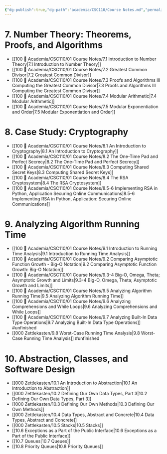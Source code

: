 ```yaml
---
{"dg-publish":true,"dg-path":"academia/CSC110/Course Notes.md","permalink":"/academia/csc-110/course-notes/","created":"2023-10-21T21:07:21.554-04:00","updated":"2023-11-21T16:10:17.275-05:00"}
---
```



# 7. Number Theory: Theorems, Proofs, and Algorithms
- [[100 📒 Academia/CSC110/01 Course Notes/7.1 Introduction to Number Theory\|7.1 Introduction to Number Theory]]
- [[100 📒 Academia/CSC110/01 Course Notes/7.2 Greatest Common Divisor\|7.2 Greatest Common Divisor]]
- [[100 📒 Academia/CSC110/01 Course Notes/7.3 Proofs and Algorithms III Computing the Greatest Common Divisor\|7.3 Proofs and Algorithms III Computing the Greatest Common Divisor]]
- [[100 📒 Academia/CSC110/01 Course Notes/7.4 Modular Arithmetic\|7.4 Modular Arithmetic]]
- [[100 📒 Academia/CSC110/01 Course Notes/7.5 Modular Exponentiation and Order\|7.5 Modular Exponentiation and Order]]

# 8. Case Study: Cryptography
- [[100 📒 Academia/CSC110/01 Course Notes/8.1 An Introduction to Cryptography\|8.1 An Introduction to Cryptography]]
- [[100 📒 Academia/CSC110/01 Course Notes/8.2 The One-Time Pad and Perfect Secrecy\|8.2 The One-Time Pad and Perfect Secrecy]]
- [[100 📒 Academia/CSC110/01 Course Notes/8.3 Computing Shared Secret Keys\|8.3 Computing Shared Secret Keys]]
- [[100 📒 Academia/CSC110/01 Course Notes/8.4 The RSA Cryptosystem\|8.4 The RSA Cryptosystem]]
- [[100 📒 Academia/CSC110/01 Course Notes/8.5-6 Implementing RSA in Python, Application Securing Online Communications\|8.5-6 Implementing RSA in Python, Application: Securing Online Communications]]

# 9. Analyzing Algorithm Running Time
- [[100 📒 Academia/CSC110/01 Course Notes/9.1 Introduction to Running Time Analysis\|9.1 Introduction to Running Time Analysis]]
- [[100 📒 Academia/CSC110/01 Course Notes/9.2 Comparing Asymptotic Function Growth - Big-O Notation\|9.2 Comparing Asymptotic Function Growth: Big-O Notation]]
- [[100 📒 Academia/CSC110/01 Course Notes/9.3-4 Big-O, Omega, Theta; Asymptotic Growth and Limits\|9.3-4 Big-O, Omega, Theta; Asymptotic Growth and Limits]]
- [[100 📒 Academia/CSC110/01 Course Notes/9.5 Analyzing Algorithm Running Time\|9.5 Analyzing Algorithm Running Time]]
- [[100 📒 Academia/CSC110/01 Course Notes/9.6 Analyzing Comprehensions and While Loops\|9.6 Analyzing Comprehensions and While Loops]]
- [[100 📒 Academia/CSC110/01 Course Notes/9.7 Analyzing Built-In Data Type Operations\|9.7 Analyzing Built-In Data Type Operations]] #unfinished
- [[000 Zettlekasten/9.8 Worst-Case Running Time Analysis\|9.8 Worst-Case Running Time Analysis]] #unfinished

# 10. Abstraction, Classes, and Software Design
- [[000 Zettlekasten/10.1 An Introduction to Abstraction\|10.1 An Introduction to Abstraction]]
- [[000 Zettlekasten/10.2 Defining Our Own Data Types, Part 3\|10.2 Defining Our Own Data Types, Part 3]]
- [[000 Zettlekasten/10.3 Defining Our Own Methods\|10.3 Defining Our Own Methods]]
- [[000 Zettlekasten/10.4 Data Types, Abstract and Concrete\|10.4 Data Types, Abstract and Concrete]]
- [[000 Zettlekasten/10.5 Stacks\|10.5 Stacks]]
- [[10.6 Exceptions as a Part of the Public Interface\|10.6 Exceptions as a Part of the Public Interface]]
- [[10.7 Queues\|10.7 Queues]]
- [[10.8 Priority Queues\|10.8 Priority Queues]]